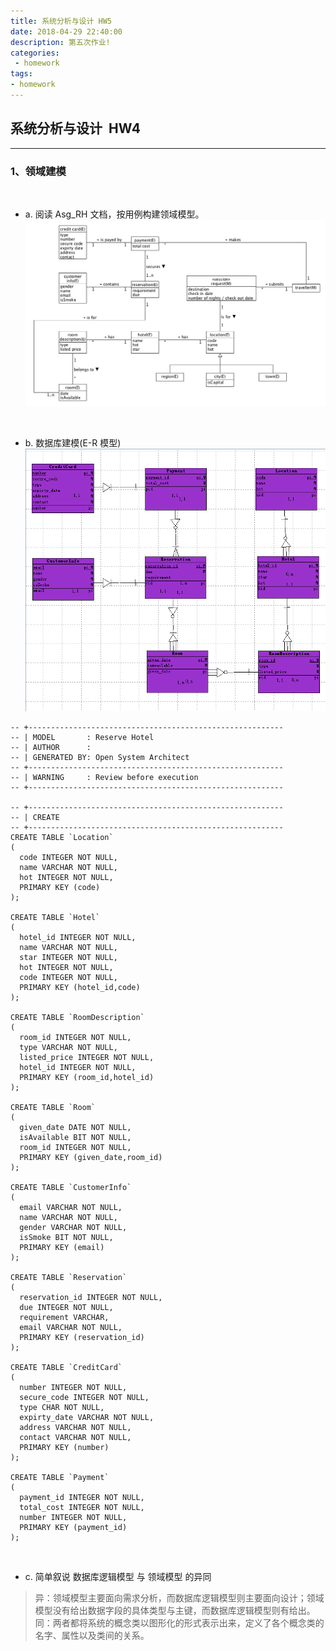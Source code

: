 ```yaml
---
title: 系统分析与设计 HW5
date: 2018-04-29 22:40:00
description: 第五次作业!
categories:
 - homework
tags: 
- homework
---
```


[domain_model]: https://raw.githubusercontent.com/Eros-L/Eros-L.github.io/master/_posts/image/domain_model.png
[er]: https://raw.githubusercontent.com/Eros-L/Eros-L.github.io/master/_posts/image/er.png

## 系统分析与设计 &nbsp;HW4

----------

### 1、领域建模
<br />

- a. 阅读 Asg_RH 文档，按用例构建领域模型。
![image][domain_model]
<br />

- b. 数据库建模(E-R 模型)
![image][er]
```
-- +---------------------------------------------------------
-- | MODEL       : Reserve Hotel
-- | AUTHOR      : 
-- | GENERATED BY: Open System Architect
-- +---------------------------------------------------------
-- | WARNING     : Review before execution
-- +---------------------------------------------------------

-- +---------------------------------------------------------
-- | CREATE
-- +---------------------------------------------------------
CREATE TABLE `Location`
(
  code INTEGER NOT NULL,
  name VARCHAR NOT NULL,
  hot INTEGER NOT NULL,
  PRIMARY KEY (code)
);

CREATE TABLE `Hotel`
(
  hotel_id INTEGER NOT NULL,
  name VARCHAR NOT NULL,
  star INTEGER NOT NULL,
  hot INTEGER NOT NULL,
  code INTEGER NOT NULL,
  PRIMARY KEY (hotel_id,code)
);

CREATE TABLE `RoomDescription`
(
  room_id INTEGER NOT NULL,
  type VARCHAR NOT NULL,
  listed_price INTEGER NOT NULL,
  hotel_id INTEGER NOT NULL,
  PRIMARY KEY (room_id,hotel_id)
);

CREATE TABLE `Room`
(
  given_date DATE NOT NULL,
  isAvailable BIT NOT NULL,
  room_id INTEGER NOT NULL,
  PRIMARY KEY (given_date,room_id)
);

CREATE TABLE `CustomerInfo`
(
  email VARCHAR NOT NULL,
  name VARCHAR NOT NULL,
  gender VARCHAR NOT NULL,
  isSmoke BIT NOT NULL,
  PRIMARY KEY (email)
);

CREATE TABLE `Reservation`
(
  reservation_id INTEGER NOT NULL,
  due INTEGER NOT NULL,
  requirement VARCHAR,
  email VARCHAR NOT NULL,
  PRIMARY KEY (reservation_id)
);

CREATE TABLE `CreditCard`
(
  number INTEGER NOT NULL,
  secure_code INTEGER NOT NULL,
  type CHAR NOT NULL,
  expirty_date VARCHAR NOT NULL,
  address VARCHAR NOT NULL,
  contact VARCHAR NOT NULL,
  PRIMARY KEY (number)
);

CREATE TABLE `Payment`
(
  payment_id INTEGER NOT NULL,
  total_cost INTEGER NOT NULL,
  number INTEGER NOT NULL,
  PRIMARY KEY (payment_id)
);

```
<br />

- c. 简单叙说 数据库逻辑模型 与 领域模型 的异同
> 异：领域模型主要面向需求分析，而数据库逻辑模型则主要面向设计；领域模型没有给出数据字段的具体类型与主键，而数据库逻辑模型则有给出。<br />
同：两者都将系统的概念类以图形化的形式表示出来，定义了各个概念类的名字、属性以及类间的关系。
